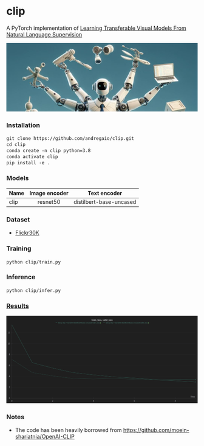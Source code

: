 # clip
A PyTorch implementation of [Learning Transferable Visual Models From Natural Language Supervision](https://arxiv.org/abs/2103.00020)

<img src="assets/logo.jpeg">

 
### Installation
```
git clone https://github.com/andregaio/clip.git
cd clip
conda create -n clip python=3.8
conda activate clip
pip install -e .
```
### Models
| Name        | Image encoder |      Text encoder       |
| :---------- |    :------:   |         :------:        |
| clip        |   resnet50    | distilbert-base-uncased |

### Dataset
- [Flickr30K](https://www.kaggle.com/datasets/hsankesara/flickr-image-dataset?select=flickr30k_images)

### Training
```
python clip/train.py
```


### Inference
```
python clip/infer.py
```

### [Results](https://wandb.ai/andregaio/clip)
<div align="center">


<img src="assets/chart.png">


</div>

### Notes
 - The code has been heavily borrowed from https://github.com/moein-shariatnia/OpenAI-CLIP